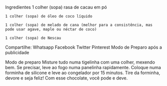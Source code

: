 Ingredientes
    1 colher (sopa) rasa de cacau em pó

    1 colher (sopa) de óleo de coco líquido

    1 colher (sopa) de melado de cana (melhor para a consistência, mas pode usar agave, maple ou néctar de coco)
    
    1 colher (sopa) de Nescau
    
Compartilhe: Whatsapp Facebook Twitter Pinterest
Modo de Preparo após a publicidade

Modo de preparo
    Misture tudo numa tigelinha com uma colher, mexendo bem. Se precisar, leve ao fogo numa panelinha rapidamente.
    Coloque numa forminha de silicone e leve ao congelador por 15 minutos.
    Tire da forminha, devore e seja feliz! Com esse chocolate, você pode e deve.

